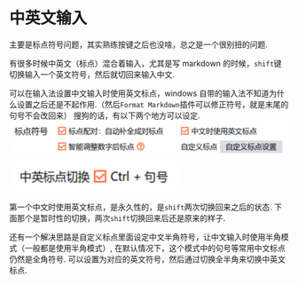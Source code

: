 # 中英文输入

主要是标点符号问题，其实熟练按键之后也没啥，总之是一个很别扭的问题.

有很多时候中英文（标点）混合着输入，尤其是写 markdown 的时候，`shift`键切换输入一个英文符号，然后就切回来输入中文.

可以在输入法设置中文输入时使用英文标点，windows 自带的输入法不知道为什么设置之后还是不起作用.（然后`Format Markdown`插件可以修正符号，就是末尾的句号不会改回来）
搜狗的话，有以下两个地方可以设定.
![](assets/%E4%B8%AD%E8%8B%B1%E6%96%87%E8%BE%93%E5%85%A5/2020-11-01-13-41-41.png)
![](assets/%E4%B8%AD%E8%8B%B1%E6%96%87%E8%BE%93%E5%85%A5/2020-11-01-13-41-48.png)

第一个中文时使用英文标点，是永久性的，是`shift`两次切换回来之后的状态. 下面那个是暂时性的切换，两次`shift`切换回来后还是原来的样子.

还有一个解决思路是自定义标点里面设定中文半角符号，让中文输入时使用半角模式（一般都是使用半角模式）, 在默认情况下，这个模式中的句号等常用中文标点仍然是全角符号. 可以设置为对应的英文符号，然后通过切换全半角来切换中英文标点.
